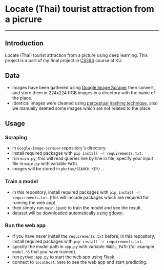 # Locate (Thai) tourist attraction from a picrure

----------------

## Introduction

Locate (Thai) tourist attraction from a picture using deep learning. This project is a part of my final project in [CS364](https://cs.sci.ku.ac.th/curriculum/bachelor/y2565/course-2/) course at KU.

## Data

- Images have been gathered using [Google Image Scraper](https://github.com/NotHolmes/Google-Image-Scraper/tree/29c7b9fec67cfda02dae7bf37d90a38b00996fbb) then convert, and store them in 224x224 RGB images in a directory with the name of the place.
- Identical images were cleaned using [perceptual hashing technique](https://www.pyimagesearch.com/2017/11/27/image-hashing-opencv-python/), also we manually deleted some images which are not related to the place.

## Usage

### Scraping

- in `Google-Image-Scraper` repository's directory.
- install required packages with `pip install -r requirements.txt`.
- run `main.py`, this will read queries line by line in file, specify your input file in `main.py` with variable `PATH`.
- images will be stored in `photos/SEARCH_KEY/..`

### Train a model

- in this repository, install required packages with `pip install -r requirements.txt`. (this will include packages which are required for running the web app)
- then simply run `main.ipynb` to train the model and see the result.
- dataset will be downloaded automatically using [gdown](https://github.com/wkentaro/gdown).

### Run the web app

- if you have never install the `requirements.txt` before, in this repository, install required packages with `pip install -r requirements.txt`.
- specify the model path in `app.py` with variable `MODEL_PATH` (for example `model.h5` that you have trained).
- run `python app.py` to start the web app using Flask.
- connect to `localhost:5000` to see the web app and start predicting.
